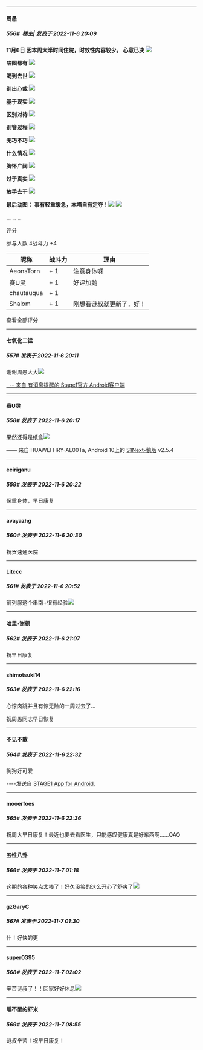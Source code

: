 

*****

####  周愚  
##### 556#         楼主| 发表于 2022-11-6 20:09

<strong>11月6日</strong>
<strong>因本周大半时间住院，时效性内容较少。</strong>
<strong>
</strong>
<strong>心意已决</strong>
<strong><img src="https://p.sda1.dev/8/5e8908fcfe81f52778c6e2feabf7ecd4/bird.jpg" referrerpolicy="no-referrer"></strong>

<strong>啥图都有</strong>
<strong><img src="https://p.sda1.dev/8/8c205494a63005b262f721763182e2f2/crab.png" referrerpolicy="no-referrer"></strong>

<strong>喝到去世</strong>
<strong><img src="https://p.sda1.dev/8/a8f0dcf5662ec2e4f69172674589a017/bleach.jpg" referrerpolicy="no-referrer"></strong>

<strong>别出心裁</strong>
<strong><img src="https://p.sda1.dev/8/32a6af057f6f76c3daeff32dd9d74a41/dollar.png" referrerpolicy="no-referrer"></strong>

<strong>基于现实</strong>
<strong><img src="https://p.sda1.dev/8/f2b261753391bffa8b81c5a198f8afa8/harry.jpg" referrerpolicy="no-referrer"></strong>

<strong>区别对待</strong>
<strong><img src="https://p.sda1.dev/8/a7915f0d4e31b6ce3fd5dcd41a74ac42/irving.png" referrerpolicy="no-referrer"></strong>

<strong>别管过程</strong>
<strong><img src="https://p.sda1.dev/8/95dcb619b22b480d7ad11894056a8dab/park.gif" referrerpolicy="no-referrer"></strong>

<strong>无巧不巧</strong>
<strong><img src="https://p.sda1.dev/8/eed902e788a3761f0f687bf5cc881961/kanye.png" referrerpolicy="no-referrer"></strong>

<strong>什么情况</strong>
<strong><img src="https://p.sda1.dev/8/6b826d724ba655eccb222c424286cd5e/skeleton.gif" referrerpolicy="no-referrer"></strong>

<strong>胸怀广阔</strong>
<strong><img src="https://p.sda1.dev/8/502ac8c76f3843f2d04800ce10e90d93/music.png" referrerpolicy="no-referrer"></strong>

<strong>过于真实</strong>
<strong><img src="https://p.sda1.dev/8/b18268c6bc0d3cdd7390bdc011ae35f3/vic.png" referrerpolicy="no-referrer"></strong>

<strong>放手去干</strong>
<strong><img src="https://p.sda1.dev/8/210170b1c1fda4e1da49d2bee44ddea6/prost.png" referrerpolicy="no-referrer"></strong>

<strong>最后动图：</strong>
<strong>事有轻重缓急，本喵自有定夺！<img src="https://static.saraba1st.com/image/smiley/animal2017/009.png" referrerpolicy="no-referrer"></strong>
<strong><img src="https://p.sda1.dev/8/624e958d1525d406c77ce11f27d78092/box.gif" referrerpolicy="no-referrer"></strong>

﹍﹍﹍

评分

 参与人数 4战斗力 +4

|昵称|战斗力|理由|
|----|---|---|
| AeonsTorn| + 1|注意身体呀|
| 赛U灵| + 1|好评加鹅|
| chautauqua| + 1||
| Shalom| + 1|刚想看谜叔就更新了，好！|

查看全部评分

*****

####  七氧化二锰  
##### 557#       发表于 2022-11-6 20:11

谢谢周愚大大<img src="https://static.saraba1st.com/image/smiley/face2017/075.png" referrerpolicy="no-referrer">

[  -- 来自 有消息提醒的 Stage1官方 Android客户端](https://www.coolapk.com/apk/140634)

*****

####  赛U灵  
##### 558#       发表于 2022-11-6 20:17

果然还得是纸盒<img src="https://static.saraba1st.com/image/smiley/face2017/040.png" referrerpolicy="no-referrer">

—— 来自 HUAWEI HRY-AL00Ta, Android 10上的 [S1Next-鹅版](https://github.com/ykrank/S1-Next/releases) v2.5.4



*****

####  eciriganu  
##### 559#       发表于 2022-11-6 20:22

保重身体，早日康复

*****

####  avayazhg  
##### 560#       发表于 2022-11-6 20:30

祝贺速通医院



*****

####  Litccc  
##### 561#       发表于 2022-11-6 20:52

前列腺这个串南+很有经验<img src="https://static.saraba1st.com/image/smiley/face2017/037.png" referrerpolicy="no-referrer">



*****

####  哈里-谢顿  
##### 562#       发表于 2022-11-6 21:07

祝早日康复



*****

####  shimotsuki14  
##### 563#       发表于 2022-11-6 22:16

心惊肉跳并且有惊无险的一周过去了…

祝周愚同志早日恢复



*****

####  不见不散  
##### 564#       发表于 2022-11-6 22:32

狗狗好可爱

----发送自 [STAGE1 App for Android.](http://stage1.5j4m.com/?1.37)

*****

####  mooerfoes  
##### 565#       发表于 2022-11-6 22:36

祝周大早日康复！最近也要去看医生，只能感叹健康真是好东西啊……QAQ



*****

####  五性八卦  
##### 566#       发表于 2022-11-7 01:18

这期的各种笑点太棒了！好久没笑的这么开心了舒爽了<img src="https://static.saraba1st.com/image/smiley/face2017/045.png" referrerpolicy="no-referrer">



*****

####  gzGaryC  
##### 567#       发表于 2022-11-7 01:30

什！好快的更



*****

####  super0395  
##### 568#       发表于 2022-11-7 02:02

辛苦谜叔了！！回家好好休息<img src="https://static.saraba1st.com/image/smiley/face2017/033.png" referrerpolicy="no-referrer">



*****

####  睡不醒的虾米  
##### 569#       发表于 2022-11-7 08:55

谜叔辛苦！祝早日康复！

